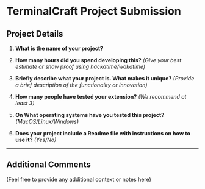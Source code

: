 # TerminalCraft Project Submission

## Project Details

1. **What is the name of your project?**

2. **How many hours did you spend developing this?**
   _(Give your best estimate or show proof using hackatime/wakatime)_

3. **Briefly describe what your project is. What makes it unique?**
   _(Provide a brief description of the functionality or innovation)_

4. **How many people have tested your extension?**
   _(We recommend at least 3)_

5. **On What operating systems have you tested this project?**
   _(MacOS/Linux/Windows)_

6. **Does your project include a Readme file with instructions on how to use it?**
   _(Yes/No)_

---

## Additional Comments

(Feel free to provide any additional context or notes here)